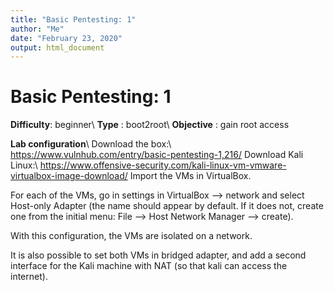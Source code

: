 ```yaml
---
title: "Basic Pentesting: 1"
author: "Me"
date: "February 23, 2020"
output: html_document
---
```


# Basic Pentesting: 1

**Difficulty**: beginner\\
**Type** : boot2root\\
**Objective** : gain root access

**Lab configuration**\\
Download the box:\\
https://www.vulnhub.com/entry/basic-pentesting-1,216/
Download Kali Linux:\\
https://www.offensive-security.com/kali-linux-vm-vmware-virtualbox-image-download/
Import the VMs in VirtualBox.

For each of the VMs, go in settings in VirtualBox -->  network and select Host-only Adapter (the name should appear by default. If it does not, create one from the initial menu: File --> Host Network Manager --> create).

With this configuration, the VMs are isolated on a network.

It is also possible to set both VMs in bridged adapter, and add a second interface for the Kali machine with NAT (so that kali can access the internet).

